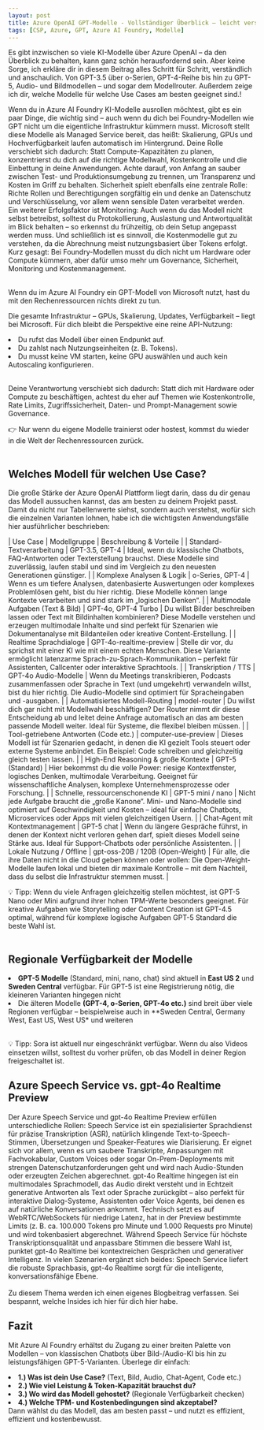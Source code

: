 ```yaml
---
layout: post
title: Azure OpenAI GPT-Modelle - Vollständiger Überblick – leicht verständlich
tags: [CSP, Azure, GPT, Azure AI Foundry, Modelle]
---
```


Es gibt inzwischen so viele KI-Modelle über Azure OpenAI – da den Überblick zu behalten, kann ganz schön herausfordernd sein. Aber keine Sorge, ich erkläre dir in diesem Beitrag alles Schritt für Schritt, verständlich und anschaulich. Von GPT-3.5 über o-Serien, GPT-4-Reihe bis hin zu GPT-5, Audio- und Bildmodellen – und sogar dem Modellrouter. Außerdem zeige ich dir, welche Modelle für welche Use Cases am besten geeignet sind.!<br>

Wenn du in Azure AI Foundry KI-Modelle ausrollen möchtest, gibt es ein paar Dinge, die wichtig sind – auch wenn du dich bei Foundry-Modellen wie GPT nicht um die eigentliche Infrastruktur kümmern musst. Microsoft stellt diese Modelle als Managed Service bereit, das heißt: Skalierung, GPUs und Hochverfügbarkeit laufen automatisch im Hintergrund. Deine Rolle verschiebt sich dadurch: Statt Compute-Kapazitäten zu planen, konzentrierst du dich auf die richtige Modellwahl, Kostenkontrolle und die Einbettung in deine Anwendungen. Achte darauf, von Anfang an sauber zwischen Test- und Produktionsumgebung zu trennen, um Transparenz und Kosten im Griff zu behalten. Sicherheit spielt ebenfalls eine zentrale Rolle: Richte Rollen und Berechtigungen sorgfältig ein und denke an Datenschutz und Verschlüsselung, vor allem wenn sensible Daten verarbeitet werden. Ein weiterer Erfolgsfaktor ist Monitoring: Auch wenn du das Modell nicht selbst betreibst, solltest du Protokollierung, Auslastung und Antwortqualität im Blick behalten – so erkennst du frühzeitig, ob dein Setup angepasst werden muss. Und schließlich ist es sinnvoll, die Kostenmodelle gut zu verstehen, da die Abrechnung meist nutzungsbasiert über Tokens erfolgt. Kurz gesagt: Bei Foundry-Modellen musst du dich nicht um Hardware oder Compute kümmern, aber dafür umso mehr um Governance, Sicherheit, Monitoring und Kostenmanagement.<br><br>

Wenn du im Azure AI Foundry ein GPT-Modell von Microsoft nutzt, hast du mit den Rechenressourcen nichts direkt zu tun.

Die gesamte Infrastruktur – GPUs, Skalierung, Updates, Verfügbarkeit – liegt bei Microsoft. Für dich bleibt die Perspektive eine reine API-Nutzung:

<li>Du rufst das Modell über einen Endpunkt auf.</li>
<li>Du zahlst nach Nutzungseinheiten (z. B. Tokens).</li>
<li>Du musst keine VM starten, keine GPU auswählen und auch kein Autoscaling konfigurieren.</li><br>

Deine Verantwortung verschiebt sich dadurch: Statt dich mit Hardware oder Compute zu beschäftigen, achtest du eher auf Themen wie Kostenkontrolle, Rate Limits, Zugriffssicherheit, Daten- und Prompt-Management sowie Governance.

👉 Nur wenn du eigene Modelle trainierst oder hostest, kommst du wieder in die Welt der Rechenressourcen zurück.<br><br>

## Welches Modell für welchen Use Case?

Die große Stärke der Azure OpenAI Plattform liegt darin, dass du dir genau das Modell aussuchen kannst, das am besten zu deinem Projekt passt. Damit du nicht nur Tabellenwerte siehst, sondern auch verstehst, wofür sich die einzelnen Varianten lohnen, habe ich die wichtigsten Anwendungsfälle hier ausführlicher beschrieben:

| Use Case |	Modellgruppe |	Beschreibung & Vorteile |
| Standard-Textverarbeitung |	GPT-3.5, GPT-4 |	Ideal, wenn du klassische Chatbots, FAQ-Antworten oder Texterstellung brauchst. Diese Modelle sind zuverlässig, laufen stabil und sind im Vergleich zu den neuesten Generationen günstiger. |
| Komplexe Analysen & Logik |	o-Series, GPT-4	| Wenn es um tiefere Analysen, datenbasierte Auswertungen oder komplexes Problemlösen geht, bist du hier richtig. Diese Modelle können lange Kontexte verarbeiten und sind stark im „logischen Denken“. |
| Multimodale Aufgaben (Text & Bild) |	GPT-4o, GPT-4 Turbo |	Du willst Bilder beschreiben lassen oder Text mit Bildinhalten kombinieren? Diese Modelle verstehen und erzeugen multimodale Inhalte und sind perfekt für Szenarien wie Dokumentanalyse mit Bildanteilen oder kreative Content-Erstellung. |
| Realtime Sprachdialoge |	GPT-4o-realtime-preview |	Stelle dir vor, du sprichst mit einer KI wie mit einem echten Menschen. Diese Variante ermöglicht latenzarme Sprach-zu-Sprach-Kommunikation – perfekt für Assistenten, Callcenter oder interaktive Sprachtools. |
| Transkription / TTS |	GPT-4o Audio-Modelle |	Wenn du Meetings transkribieren, Podcasts zusammenfassen oder Sprache in Text (und umgekehrt) verwandeln willst, bist du hier richtig. Die Audio-Modelle sind optimiert für Spracheingaben und -ausgaben. |
| Automatisiertes Modell-Routing |	model-router |	Du willst dich gar nicht mit Modellwahl beschäftigen? Der Router nimmt dir diese Entscheidung ab und leitet deine Anfrage automatisch an das am besten passende Modell weiter. Ideal für Systeme, die flexibel bleiben müssen. |
| Tool-getriebene Antworten (Code etc.) |	computer-use-preview |	Dieses Modell ist für Szenarien gedacht, in denen die KI gezielt Tools steuert oder externe Systeme anbindet. Ein Beispiel: Code schreiben und gleichzeitig gleich testen lassen. |
| High-End Reasoning & große Kontexte |	GPT-5 (Standard) |	Hier bekommst du die volle Power: riesige Kontextfenster, logisches Denken, multimodale Verarbeitung. Geeignet für wissenschaftliche Analysen, komplexe Unternehmensprozesse oder Forschung. |
| Schnelle, ressourcenschonende KI |	GPT-5 mini / nano |	Nicht jede Aufgabe braucht die „große Kanone“. Mini- und Nano-Modelle sind optimiert auf Geschwindigkeit und Kosten – ideal für einfache Chatbots, Microservices oder Apps mit vielen gleichzeitigen Usern. |
| Chat-Agent mit Kontextmanagement  |	GPT-5 chat | Wenn du längere Gespräche führst, in denen der Kontext nicht verloren gehen darf, spielt dieses Modell seine Stärke aus. Ideal für Support-Chatbots oder persönliche Assistenten. |
| Lokale Nutzung / Offline |	gpt-oss-20B / 120B (Open-Weight) |	Für alle, die ihre Daten nicht in die Cloud geben können oder wollen: Die Open-Weight-Modelle laufen lokal und bieten dir maximale Kontrolle – mit dem Nachteil, dass du selbst die Infrastruktur stemmen musst. |<br>

💡 Tipp: Wenn du viele Anfragen gleichzeitig stellen möchtest, ist GPT-5 Nano oder Mini aufgrund ihrer hohen TPM-Werte besonders geeignet. Für kreative Aufgaben wie Storytelling oder Content Creation ist GPT-4.5 optimal, während für komplexe logische Aufgaben GPT-5 Standard die beste Wahl ist.<br><br>

## Regionale Verfügbarkeit der Modelle
<li><b>GPT-5 Modelle</b> (Standard, mini, nano, chat) sind aktuell in <b>East US 2</b> und <b>Sweden Central</b> verfügbar. Für GPT-5 ist eine Registrierung nötig, die kleineren Varianten hingegen nicht</li>
<li>Die älteren Modelle <b>(GPT-4, o-Serien, GPT-4o etc.)</b> sind breit über viele Regionen verfügbar – beispielweise auch in **Sweden Central, Germany West, East US, West US* und weiteren</li><br>

💡 Tipp: Sora ist aktuell nur eingeschränkt verfügbar. Wenn du also Videos einsetzen willst, solltest du vorher prüfen, ob das Modell in deiner Region freigeschaltet ist.<br>

## Azure Speech Service vs. gpt-4o Realtime Preview
Der Azure Speech Service und gpt-4o Realtime Preview erfüllen unterschiedliche Rollen: Speech Service ist ein spezialisierter Sprachdienst für präzise Transkription (ASR), natürlich klingende Text-to-Speech-Stimmen, Übersetzungen und Speaker-Features wie Diarisierung. Er eignet sich vor allem, wenn es um saubere Transkripte, Anpassungen mit Fachvokabular, Custom Voices oder sogar On-Prem-Deployments mit strengen Datenschutzanforderungen geht und wird nach Audio-Stunden oder erzeugten Zeichen abgerechnet. gpt-4o Realtime hingegen ist ein multimodales Sprachmodell, das Audio direkt versteht und in Echtzeit generative Antworten als Text oder Sprache zurückgibt – also perfekt für interaktive Dialog-Systeme, Assistenten oder Voice Agents, bei denen es auf natürliche Konversationen ankommt. Technisch setzt es auf WebRTC/WebSockets für niedrige Latenz, hat in der Preview bestimmte Limits (z. B. ca. 100.000 Tokens pro Minute und 1.000 Requests pro Minute) und wird tokenbasiert abgerechnet. Während Speech Service für höchste Transkriptionsqualität und anpassbare Stimmen die bessere Wahl ist, punktet gpt-4o Realtime bei kontextreichen Gesprächen und generativer Intelligenz. In vielen Szenarien ergänzt sich beides: Speech Service liefert die robuste Sprachbasis, gpt-4o Realtime sorgt für die intelligente, konversationsfähige Ebene.<br><br>
Zu diesem Thema werden ich einen eigenes Blogbeitrag verfassen. Sei bespannt, welche Insides ich hier für dich hier habe.

## Fazit

Mit Azure AI Foundry erhältst du Zugang zu einer breiten Palette von Modellen – von klassischen Chatbots über Bild-/Audio-KI bis hin zu leistungsfähigen GPT-5-Varianten. Überlege dir einfach:
<li><b>1.) Was ist dein Use Case?</b> (Text, Bild, Audio, Chat-Agent, Code etc.)</li>
<li><b>2.) Wie viel Leistung & Token-Kapazität brauchst du?</b></li>
<li><b>3.) Wo wird das Modell gehostet?</b> (Regionale Verfügbarkeit checken)</li>
<li><b>4.) Welche TPM- und Kostenbedingungen sind akzeptabel?</b></li>
Dann wählst du das Modell, das am besten passt – und nutzt es effizient, effizient und kostenbewusst.
